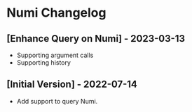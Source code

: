 # Numi Changelog

## [Enhance Query on Numi] - 2023-03-13

- Supporting argument calls
- Supporting history

## [Initial Version] - 2022-07-14

- Add support to query Numi.
